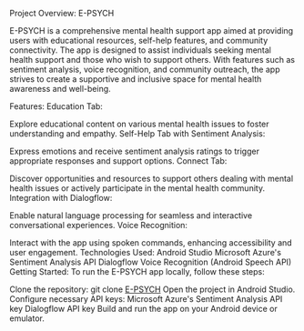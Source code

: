 Project Overview:
E-PSYCH

E-PSYCH is a comprehensive mental health support app aimed at providing users with educational resources, self-help features, and community connectivity. The app is designed to assist individuals seeking mental health support and those who wish to support others. With features such as sentiment analysis, voice recognition, and community outreach, the app strives to create a supportive and inclusive space for mental health awareness and well-being.

Features:
Education Tab:

Explore educational content on various mental health issues to foster understanding and empathy.
Self-Help Tab with Sentiment Analysis:

Express emotions and receive sentiment analysis ratings to trigger appropriate responses and support options.
Connect Tab:

Discover opportunities and resources to support others dealing with mental health issues or actively participate in the mental health community.
Integration with Dialogflow:

Enable natural language processing for seamless and interactive conversational experiences.
Voice Recognition:

Interact with the app using spoken commands, enhancing accessibility and user engagement.
Technologies Used:
Android Studio
Microsoft Azure's Sentiment Analysis API
Dialogflow
Voice Recognition (Android Speech API)
Getting Started:
To run the E-PSYCH app locally, follow these steps:

Clone the repository: git clone [E-PSYCH](https://github.com/Harishcruise/e-psych)
Open the project in Android Studio.
Configure necessary API keys:
Microsoft Azure's Sentiment Analysis API key
Dialogflow API key
Build and run the app on your Android device or emulator.
